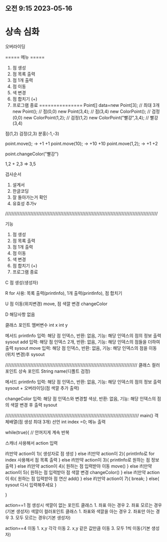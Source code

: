 ## 오전 9:15 2023-05-16

# 상속 심화
오버라이딩

===== 메뉴 =====
1. 점 생성
2. 점 목록 출력
3. 점 1개 출력
4. 점 이동
5. 색 변경
6. 점 합치기 (+)
7. 프로그램 종료
===============
Point[] data=new Point[3]; // 최대 3개
   new Point(); // 점(0,0)
   new Point(3,4); // 점(3,4)
   new ColorPoint(); // 검정(0,0)
   new ColorPoint(1,2); // 검정(1,2)
   new ColorPoint("빨강",3,4); // 빨강(3,4)

점(1,2)
검정(2,3)
분홍(-1,-3)

point.move(); -> +1 +1
point.move(10); -> +10 +10
point.move(1,2); -> +1 +2

point.changeColor("빨강")

1,2 + 2,3 => 3,5

검사순서
1. 설계서
2. 한글코딩
3. 잘 돌아가는거 확인
4. 유효성 추가v

/////////////////////////////////////////////////////////////////////////////////////////////////

기능
1. 점 생성
2. 점 목록 출력
3. 점 1개 출력
4. 점 이동
5. 색 변경
6. 점 합치기 (+)
7. 프로그램 종료


C
점 생성(생성자)

R
for 사용: 목록 출력(printInfo), 1개 출력(printInfo), 점 합치기

U
점 이동(위치변경) move, 점 색깔 변경 changeColor

D
해당사항 없음


클래스 포인트
멤버변수
int x
int y

메서드
printInfo
입력: 해당 점 인덱스, 반환: 없음, 기능: 해당 인덱스의 점의 정보 출력 sysout
add
입력: 해당 점 인덱스 2개, 반환: 없음, 기능: 해당 인덱스의 점들을 더하여 출력 sysout
move
입력: 해당 점 인덱스, 반환: 없음, 기능: 해당 인덱스의 점을 이동(위치 변경)후 sysout

////////////////////////////////////////////////////////////////////////////////////
클래스 컬러포인트 상속 포인트
String name(디폴트 검정)

메서드
printInfo
입력: 해당 점 인덱스, 반환: 없음, 기능: 해당 인덱스의 점의 정보 출력 sysout + 오버라이딩(점 색깔 추가 출력)

changeColor
입력: 해당 점 인덱스와 변경할  색상, 반환: 없음, 기능: 해당 인덱스의 점의 색깔 변경 후 출력 sysout


/////////////////////////////////////////////////////////////////////////////////////
main()
객체배열(점 생성 최대 3개) 선언
int index =0;
메뉴 출력

while(true){ // 안꺼지게 계속 반복

스캐너 사용해서 action 입력

if(만약 action이 1){
	생성자로 점 생성
}
else if(만약 action이 2){
	printInfo로 for index 사용해서 점 목록 출력
}
else if(만약 action이 3){
	printInfo로 원하는 점 정보 출력
}
else if(만약 action이 4){
	원하는 점 입력받아 이동 move()
}
else if(만약 action이 5){
	원하는 점 입력받아 점 색깔 변경 changeColor()
}
else if(만약 action이 6){
	원하는 점 입력받아 점 연산 add()
}
else if(만약 action이 7){
	break;
}
else{
sysout 다시 입력해주세요
}

}

action==1 점 생성시
색깔이 없는 포인트 클래스
	1. 좌표 아는 경우
	2. 좌표 모르는 경우(기본 생성자)
색깔이  컬러포인트 클래스
	1. 좌표와 색깔을 아는 경우
	2. 좌표만 아는 경우
	3. 모두 모르는 경우(기본 생성자)

action==4 이동
	1. x,y 각각 이동
	2. x,y 같은 값만큼 이동
	3. 모두 1씩 이동(기본 생성자)



